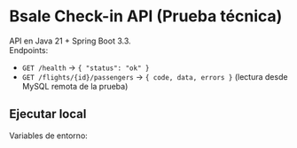 # Bsale Check-in API (Prueba técnica)

API en Java 21 + Spring Boot 3.3.  
Endpoints:
- `GET /health` → `{ "status": "ok" }`
- `GET /flights/{id}/passengers` → `{ code, data, errors }` (lectura desde MySQL remota de la prueba)

## Ejecutar local
Variables de entorno:
